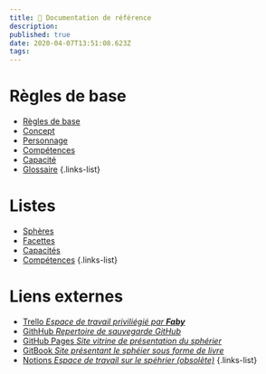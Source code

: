 ```yaml
---
title: 📖 Documentation de référence
description: 
published: true
date: 2020-04-07T13:51:08.623Z
tags: 
---
```


# Règles de base

- [Règles de base](regles)
- [Concept](concept)
- [Personnage](regles/personnage) 
- [Compétences](regles/competences) 
- [Capacité](regles/capacites) 
- [Glossaire](glossary)
{.links-list}

# Listes

- [Sphères](spheres)
- [Facettes](facettes)
- [Capacités](capacites)
- [Compétences](competences)
{.links-list}

# Liens externes

- [Trello _Espace de travail priviliégié par **Faby**_](https://trello.com/b/df5mWvjz/sphérier)
- [GithHub _Repertoire de sauvegarde GitHub_](https://github.com/de-dale/spherier)
- [GitHub Pages _Site vitrine de présentation du sphérier_](https://de-dale.github.io/spherier)
- [GitBook _Site présentant le sphéier sous forme de livre_](https://de-dale.gitbook.io/spherier)
- [Notions _Espace de travail sur le spéhrier (obsolète)_](https://www.notion.so/spherier/)
{.links-list}